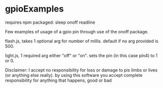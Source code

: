 # gpioExamples

requires npm packaged:
sleep
onoff
readline

Few examples of usage of a gpio pin through use of the onoff package.

flash.js, takes 1 optional arg for number of millis. default if no arg provided is 500.

light.js, 1 required arg either "off" or "on". sets the pin (in this case pin4) to 1 or 0.



Disclaimer:
I accept no responsibility for loss or damage to pis limbs or lives (or anything else really). by using this software you accept complete responsibility for anything that happens, good or bad
